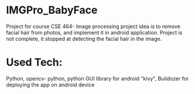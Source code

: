 # IMGPro_BabyFace
Project for course CSE 464- Image processing
project idea is to remove facial hair from photos, and implement it in android application. Project is not complete, it stopped at detecting the facial hair in the image.
# Used Tech:
Python, opencv- python, python GUI library for android "kivy", Buildozer for deploying the app on android device  
